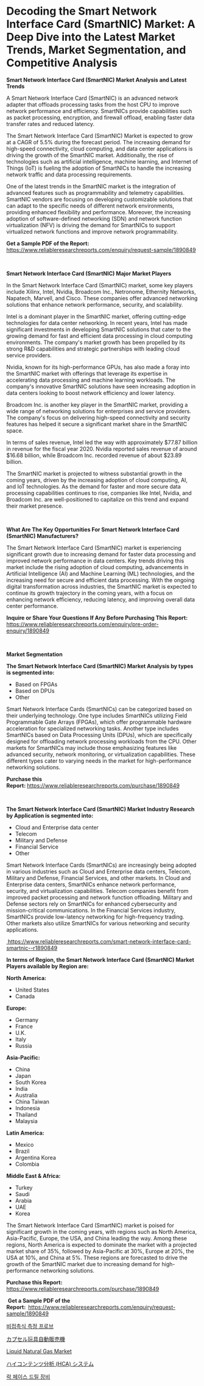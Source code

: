 <p><h1>Decoding the Smart Network Interface Card (SmartNIC) Market: A Deep Dive into the Latest Market Trends, Market Segmentation, and Competitive Analysis</h1></p><p><strong>Smart Network Interface Card (SmartNIC) Market Analysis and Latest Trends</strong></p>
<p><p>A Smart Network Interface Card (SmartNIC) is an advanced network adapter that offloads processing tasks from the host CPU to improve network performance and efficiency. SmartNICs provide capabilities such as packet processing, encryption, and firewall offload, enabling faster data transfer rates and reduced latency.</p><p>The Smart Network Interface Card (SmartNIC) Market is expected to grow at a CAGR of 5.5% during the forecast period. The increasing demand for high-speed connectivity, cloud computing, and data center applications is driving the growth of the SmartNIC market. Additionally, the rise of technologies such as artificial intelligence, machine learning, and Internet of Things (IoT) is fueling the adoption of SmartNICs to handle the increasing network traffic and data processing requirements.</p><p>One of the latest trends in the SmartNIC market is the integration of advanced features such as programmability and telemetry capabilities. SmartNIC vendors are focusing on developing customizable solutions that can adapt to the specific needs of different network environments, providing enhanced flexibility and performance. Moreover, the increasing adoption of software-defined networking (SDN) and network function virtualization (NFV) is driving the demand for SmartNICs to support virtualized network functions and improve network programmability.</p></p>
<p><strong>Get a Sample PDF of the Report:&nbsp;</strong> <a href="https://www.reliableresearchreports.com/enquiry/request-sample/1890849">https://www.reliableresearchreports.com/enquiry/request-sample/1890849</a></p>
<p>&nbsp;</p>
<p><strong>Smart Network Interface Card (SmartNIC) Major Market Players</strong></p>
<p><p>In the Smart Network Interface Card (SmartNIC) market, some key players include Xilinx, Intel, Nvidia, Broadcom Inc., Netronome, Ethernity Networks, Napatech, Marvell, and Cisco. These companies offer advanced networking solutions that enhance network performance, security, and scalability.</p><p>Intel is a dominant player in the SmartNIC market, offering cutting-edge technologies for data center networking. In recent years, Intel has made significant investments in developing SmartNIC solutions that cater to the growing demand for fast and efficient data processing in cloud computing environments. The company's market growth has been propelled by its strong R&D capabilities and strategic partnerships with leading cloud service providers.</p><p>Nvidia, known for its high-performance GPUs, has also made a foray into the SmartNIC market with offerings that leverage its expertise in accelerating data processing and machine learning workloads. The company's innovative SmartNIC solutions have seen increasing adoption in data centers looking to boost network efficiency and lower latency.</p><p>Broadcom Inc. is another key player in the SmartNIC market, providing a wide range of networking solutions for enterprises and service providers. The company's focus on delivering high-speed connectivity and security features has helped it secure a significant market share in the SmartNIC space.</p><p>In terms of sales revenue, Intel led the way with approximately $77.87 billion in revenue for the fiscal year 2020. Nvidia reported sales revenue of around $16.68 billion, while Broadcom Inc. recorded revenue of about $23.89 billion.</p><p>The SmartNIC market is projected to witness substantial growth in the coming years, driven by the increasing adoption of cloud computing, AI, and IoT technologies. As the demand for faster and more secure data processing capabilities continues to rise, companies like Intel, Nvidia, and Broadcom Inc. are well-positioned to capitalize on this trend and expand their market presence.</p></p>
<p>&nbsp;</p>
<p><strong>What Are The Key Opportunities For Smart Network Interface Card (SmartNIC) Manufacturers?</strong></p>
<p><p>The Smart Network Interface Card (SmartNIC) market is experiencing significant growth due to increasing demand for faster data processing and improved network performance in data centers. Key trends driving this market include the rising adoption of cloud computing, advancements in Artificial Intelligence (AI) and Machine Learning (ML) technologies, and the increasing need for secure and efficient data processing. With the ongoing digital transformation across industries, the SmartNIC market is expected to continue its growth trajectory in the coming years, with a focus on enhancing network efficiency, reducing latency, and improving overall data center performance.</p></p>
<p><strong>Inquire or Share Your Questions If Any Before Purchasing This Report:</strong> <a href="https://www.reliableresearchreports.com/enquiry/pre-order-enquiry/1890849">https://www.reliableresearchreports.com/enquiry/pre-order-enquiry/1890849</a></p>
<p>&nbsp;</p>
<p><strong>Market Segmentation</strong></p>
<p><strong>The Smart Network Interface Card (SmartNIC) Market Analysis by types is segmented into:</strong></p>
<p><ul><li>Based on FPGAs</li><li>Based on DPUs</li><li>Other</li></ul></p>
<p><p>Smart Network Interface Cards (SmartNICs) can be categorized based on their underlying technology. One type includes SmartNICs utilizing Field Programmable Gate Arrays (FPGAs), which offer programmable hardware acceleration for specialized networking tasks. Another type includes SmartNICs based on Data Processing Units (DPUs), which are specifically designed for offloading network processing workloads from the CPU. Other markets for SmartNICs may include those emphasizing features like advanced security, network monitoring, or virtualization capabilities. These different types cater to varying needs in the market for high-performance networking solutions.</p></p>
<p><strong>Purchase this Report:&nbsp;</strong><a href="https://www.reliableresearchreports.com/purchase/1890849">https://www.reliableresearchreports.com/purchase/1890849</a></p>
<p>&nbsp;</p>
<p><strong>The Smart Network Interface Card (SmartNIC) Market Industry Research by Application is segmented into:</strong></p>
<p><ul><li>Cloud and Enterprise data center</li><li>Telecom</li><li>Military and Defense</li><li>Financial Service</li><li>Other</li></ul></p>
<p><p>Smart Network Interface Cards (SmartNICs) are increasingly being adopted in various industries such as Cloud and Enterprise data centers, Telecom, Military and Defense, Financial Services, and other markets. In Cloud and Enterprise data centers, SmartNICs enhance network performance, security, and virtualization capabilities. Telecom companies benefit from improved packet processing and network function offloading. Military and Defense sectors rely on SmartNICs for enhanced cybersecurity and mission-critical communications. In the Financial Services industry, SmartNICs provide low-latency networking for high-frequency trading. Other markets also utilize SmartNICs for various networking and security applications.</p></p>
<p><a href="https://www.reliableresearchreports.com/smart-network-interface-card-smartnic--r1890849">&nbsp;https://www.reliableresearchreports.com/smart-network-interface-card-smartnic--r1890849</a></p>
<p><strong>In terms of Region, the Smart Network Interface Card (SmartNIC) Market Players available by Region are:</strong></p>
<p>
    <p> <strong> North America: </strong>
        <ul>
            <li>United States</li>
            <li>Canada</li>
        </ul>
        </p> 
    <p> <strong> Europe: </strong>
        <ul>
            <li>Germany</li>
            <li>France</li>
            <li>U.K.</li>
            <li>Italy</li>
            <li>Russia</li>
        </ul>
        </p> 
    <p> <strong> Asia-Pacific: </strong>
        <ul>
            <li>China</li>
            <li>Japan</li>
            <li>South Korea</li>
            <li>India</li>
            <li>Australia</li>
            <li>China Taiwan</li>
            <li>Indonesia</li>
            <li>Thailand</li>
            <li>Malaysia</li>
        </ul>
        </p> 
    <p> <strong> Latin America: </strong>
        <ul>
            <li>Mexico</li>
            <li>Brazil</li>
            <li>Argentina Korea</li>
            <li>Colombia</li>
        </ul>
        </p> 
    <p> <strong> Middle East & Africa: </strong>
        <ul>
            <li>Turkey</li>
            <li>Saudi</li>
            <li>Arabia</li>
            <li>UAE</li>
            <li>Korea</li>
        </ul>
    </p>
    </p>
<p><p>The Smart Network Interface Card (SmartNIC) market is poised for significant growth in the coming years, with regions such as North America, Asia-Pacific, Europe, the USA, and China leading the way. Among these regions, North America is expected to dominate the market with a projected market share of 35%, followed by Asia-Pacific at 30%, Europe at 20%, the USA at 10%, and China at 5%. These regions are forecasted to drive the growth of the SmartNIC market due to increasing demand for high-performance networking solutions.</p></p>
<p><strong>Purchase this Report: </strong><a href="https://www.reliableresearchreports.com/purchase/1890849">https://www.reliableresearchreports.com/purchase/1890849</a></p>
<p>&nbsp;<strong>Get a Sample PDF of the Report:&nbsp;&nbsp;</strong><a href="https://www.reliableresearchreports.com/enquiry/request-sample/1890849">https://www.reliableresearchreports.com/enquiry/request-sample/1890849</a></p>
<p><strong></strong></p>
<p><p><a href="https://github.com/hook46569/Market-Research-Report-List-2/blob/main/6386439161715.md">비접촉식 측정 프로브</a></p><p><a href="https://github.com/marbadji/Market-Research-Report-List-2/blob/main/1761828151807.md">カプセル玩具自動販売機</a></p><p><a href="https://github.com/mdhefjumiah/Market-Research-Report-List-1/blob/main/liquid-natural-gas-market.md">Liquid Natural Gas Market</a></p><p><a href="https://github.com/KaydenJohns1964/Market-Research-Report-List-2/blob/main/3099016151808.md">ハイコンテンツ分析 (HCA) システム</a></p><p><a href="https://github.com/admichael111/Market-Research-Report-List-1/blob/main/6094230161716.md">락 페이스 드릴 장비</a></p></p>